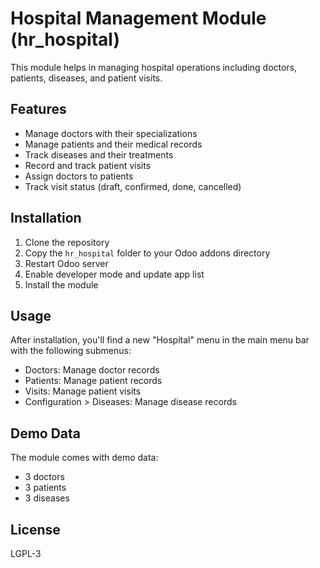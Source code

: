 # Hospital Management Module (hr_hospital)

This module helps in managing hospital operations including doctors, patients, diseases, and patient visits.

## Features

- Manage doctors with their specializations
- Manage patients and their medical records
- Track diseases and their treatments
- Record and track patient visits
- Assign doctors to patients
- Track visit status (draft, confirmed, done, cancelled)

## Installation

1. Clone the repository
2. Copy the `hr_hospital` folder to your Odoo addons directory
3. Restart Odoo server
4. Enable developer mode and update app list
5. Install the module

## Usage

After installation, you'll find a new "Hospital" menu in the main menu bar with the following submenus:

- Doctors: Manage doctor records
- Patients: Manage patient records
- Visits: Manage patient visits
- Configuration > Diseases: Manage disease records

## Demo Data

The module comes with demo data:
- 3 doctors
- 3 patients
- 3 diseases

## License

LGPL-3